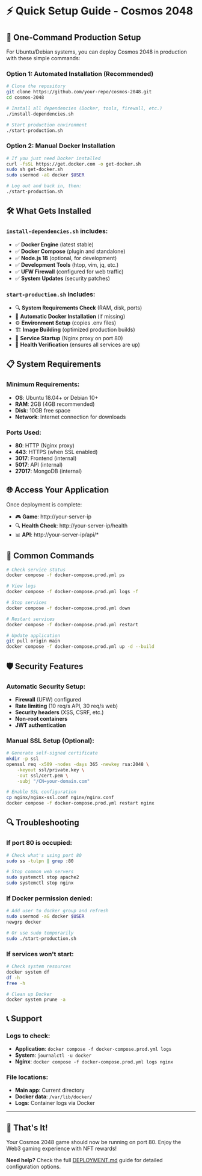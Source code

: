 # ⚡ Quick Setup Guide - Cosmos 2048

## 🚀 One-Command Production Setup

For Ubuntu/Debian systems, you can deploy Cosmos 2048 in production with these simple commands:

### Option 1: Automated Installation (Recommended)

```bash
# Clone the repository
git clone https://github.com/your-repo/cosmos-2048.git
cd cosmos-2048

# Install all dependencies (Docker, tools, firewall, etc.)
./install-dependencies.sh

# Start production environment
./start-production.sh
```

### Option 2: Manual Docker Installation

```bash
# If you just need Docker installed
curl -fsSL https://get.docker.com -o get-docker.sh
sudo sh get-docker.sh
sudo usermod -aG docker $USER

# Log out and back in, then:
./start-production.sh
```

## 🛠️ What Gets Installed

### `install-dependencies.sh` includes:
- ✅ **Docker Engine** (latest stable)
- ✅ **Docker Compose** (plugin and standalone)
- ✅ **Node.js 18** (optional, for development)
- ✅ **Development Tools** (htop, vim, jq, etc.)
- ✅ **UFW Firewall** (configured for web traffic)
- ✅ **System Updates** (security patches)

### `start-production.sh` includes:
- 🔍 **System Requirements Check** (RAM, disk, ports)
- 🐳 **Automatic Docker Installation** (if missing)
- ⚙️ **Environment Setup** (copies .env files)
- 🏗️ **Image Building** (optimized production builds)
- 🚀 **Service Startup** (Nginx proxy on port 80)
- 💾 **Health Verification** (ensures all services are up)

## 📋 System Requirements

### Minimum Requirements:
- **OS**: Ubuntu 18.04+ or Debian 10+
- **RAM**: 2GB (4GB recommended)
- **Disk**: 10GB free space
- **Network**: Internet connection for downloads

### Ports Used:
- **80**: HTTP (Nginx proxy)
- **443**: HTTPS (when SSL enabled)
- **3017**: Frontend (internal)
- **5017**: API (internal)
- **27017**: MongoDB (internal)

## 🌐 Access Your Application

Once deployment is complete:

- 🎮 **Game**: http://your-server-ip
- 🔍 **Health Check**: http://your-server-ip/health
- 📊 **API**: http://your-server-ip/api/*

## 🔧 Common Commands

```bash
# Check service status
docker compose -f docker-compose.prod.yml ps

# View logs
docker compose -f docker-compose.prod.yml logs -f

# Stop services
docker compose -f docker-compose.prod.yml down

# Restart services
docker compose -f docker-compose.prod.yml restart

# Update application
git pull origin main
docker compose -f docker-compose.prod.yml up -d --build
```

## 🛡️ Security Features

### Automatic Security Setup:
- **Firewall** (UFW) configured
- **Rate limiting** (10 req/s API, 30 req/s web)
- **Security headers** (XSS, CSRF, etc.)
- **Non-root containers**
- **JWT authentication**

### Manual SSL Setup (Optional):
```bash
# Generate self-signed certificate
mkdir -p ssl
openssl req -x509 -nodes -days 365 -newkey rsa:2048 \
    -keyout ssl/private.key \
    -out ssl/cert.pem \
    -subj "/CN=your-domain.com"

# Enable SSL configuration
cp nginx/nginx-ssl.conf nginx/nginx.conf
docker compose -f docker-compose.prod.yml restart nginx
```

## 🔍 Troubleshooting

### If port 80 is occupied:
```bash
# Check what's using port 80
sudo ss -tulpn | grep :80

# Stop common web servers
sudo systemctl stop apache2
sudo systemctl stop nginx
```

### If Docker permission denied:
```bash
# Add user to docker group and refresh
sudo usermod -aG docker $USER
newgrp docker

# Or use sudo temporarily
sudo ./start-production.sh
```

### If services won't start:
```bash
# Check system resources
docker system df
df -h
free -h

# Clean up Docker
docker system prune -a
```

## 📞 Support

### Logs to check:
- **Application**: `docker compose -f docker-compose.prod.yml logs`
- **System**: `journalctl -u docker`
- **Nginx**: `docker compose -f docker-compose.prod.yml logs nginx`

### File locations:
- **Main app**: Current directory
- **Docker data**: `/var/lib/docker/`
- **Logs**: Container logs via Docker

---

## 🎉 That's It!

Your Cosmos 2048 game should now be running on port 80. Enjoy the Web3 gaming experience with NFT rewards!

**Need help?** Check the full [DEPLOYMENT.md](./DEPLOYMENT.md) guide for detailed configuration options.